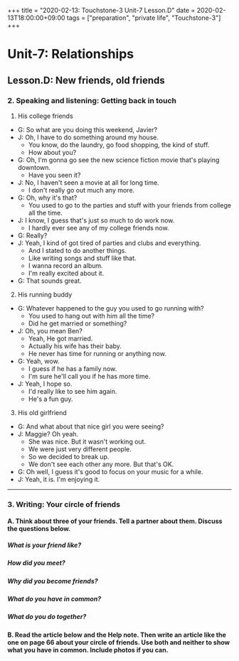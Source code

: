 +++
title =  "2020-02-13: Touchstone-3 Unit-7 Lesson.D"
date = 2020-02-13T18:00:00+09:00
tags = ["preparation", "private life", "Touchstone-3"]
+++

# Unit-7: Relationships
## Lesson.D: New friends, old friends

### 2. Speaking and listening: Getting back in touch
1. His college friends
  - G: So what are you doing this weekend, Javier?
  - J: Oh, I have to do something around my house.
    - You know, do the laundry, go food shopping, the kind of stuff.
    - How about you?
  - G: Oh, I'm gonna go see the new science fiction movie that's playing downtown.
    - Have you seen it?
  - J: No, I haven't seen a movie at all for long time.
    - I don't really go out much any more.
  - G: Oh, why it's that?
    - You used to go to the parties and stuff with your friends from college all the time.
  - J: I know, I guess that's just so much to do work now.
    - I hardly ever see any of my college friends now.
  - G: Really?
  - J: Yeah, I kind of got tired of parties and clubs and everything.
    - And I stated to do another things.
    - Like writing songs and stuff like that.
    - I wanna record an album.
    - I'm really excited about it.
  - G: That sounds great. 
2. His running buddy
  - G: Whatever happened to the guy you used to go running with?
    - You used to hang out with him all the time?
    - Did he get married or something?
  - J: Oh, you mean Ben?
    - Yeah, He got married.
    - Actually his wife has their baby.
    - He never has time for running or anything now.
  - G: Yeah, wow.
    - I guess if he has a family now.
    - I'm sure he'll call you if he has more time.
  - J: Yeah, I hope so.
    - I'd really like to see him again.
    - He's a fun guy.
3. His old girlfriend
  - G: And what about that nice girl you were seeing?
  - J: Maggie? Oh yeah.
    - She was nice. But it wasn't working out.
    - We were just very different people.
    - So we decided to break up.
    - We don't see each other any more. But that's OK.
  - G: Oh well, I guess it's good to focus on your music for a while.
  - J: Yeah, it is. I'm enjoying it.
  
- - -

### 3. Writing: Your circle of friends

#### A. Think about three of your friends. Tell a partner about them. Discuss the questions below.

##### What is your friend like?
##### How did you meet?
##### Why did you become friends?
##### What do you have in common?
##### What do you do together?

#### B. Read the article below and the Help note. Then write an article like the one on page 66 about your circle of friends. Use both and neither to show what you have in common. Include photos if you can.
